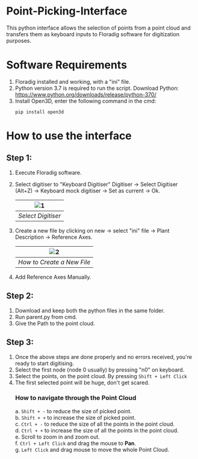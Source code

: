 # Point-Picking-Interface
This python interface allows the selection of points from a point cloud and transfers them as keyboard inputs to Floradig software for digitization purposes.

# Software Requirements
  1. Floradig installed and working, with a "ini" file.
  2. Python version 3.7 is required to run the script.
     Download Python: https://www.python.org/downloads/release/python-370/
  3. Install Open3D, enter the following command in the cmd: 
     ```
     pip install open3d
     ```

# How to use the interface
  ## Step 1:
   1. Execute Floradig software.
   2. Select digitiser to "Keyboard Digitiser"
      Digitiser -> Select Digitiser (Alt+Z) -> Keyboard mock digitiser -> Set as current -> Ok.
      
      |![1](https://user-images.githubusercontent.com/42251021/220800033-d39b2ba7-2fb5-413d-b2a5-154d79ef150e.png) | 
      |:--:|
      |*Select Digitiser*|
      
   
   3. Create a new file by clicking on new -> select "ini" file -> Plant Description -> Reference Axes.
      
      |![2](https://user-images.githubusercontent.com/42251021/220801903-e0711069-038a-451f-8c31-3e0d4660d3b0.PNG) |
      |:--:|
      |*How to Create a New File*|
      
   4. Add Reference Axes Manually.
  
  ## Step 2:
   1. Download and keep both the python files in the same folder.
   2. Run parent.py from cmd.
   3. Give the Path to the point cloud.
  
  ## Step 3:
   1. Once the above steps are done properly and no errors received, you're ready to start digitising.
   2. Select the first node (node 0 usually) by pressing "n0" on keyboard.
   3. Select the points, on the point cloud. By pressing ```Shift + Left Click```
   4. The first selected point will be huge, don't get scared.<br />
      ### How to navigate through the Point Cloud <br />
      a. ```Shift + -``` to reduce the size of picked point.<br />
      b. ```Shift + +``` to increase the size of picked point.<br />
      c. ```Ctrl + -``` to reduce the size of all the points in the point cloud.<br />
      d. ```Ctrl + +``` to increase the size of all the points in the point cloud.<br />
      e. Scroll to zoom in and zoom out.<br />
      f. ```Ctrl + Left Click``` and drag the mouse to **Pan**.<br />
      g. ```Left Click``` and drag mouse to move the whole Point Cloud.
      
        
